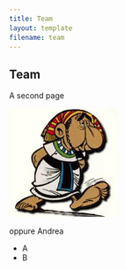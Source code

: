 ```yaml
---
title: Team
layout: template
filename: team
---
```


## Team

A second page


![Andrea](pictures/andrea.png)


oppure Andrea

* A
* B